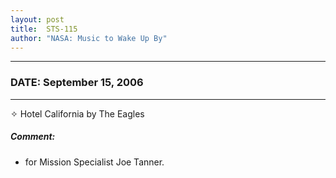 ```yaml
---
layout: post
title:  STS-115
author: "NASA: Music to Wake Up By"
---
```


----
### DATE: September 15, 2006
----
✧ Hotel California by The Eagles

##### Comment:
* for Mission Specialist Joe Tanner.
